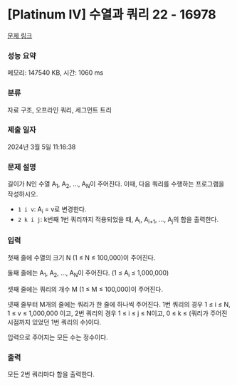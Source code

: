 # [Platinum IV] 수열과 쿼리 22 - 16978 

[문제 링크](https://www.acmicpc.net/problem/16978) 

### 성능 요약

메모리: 147540 KB, 시간: 1060 ms

### 분류

자료 구조, 오프라인 쿼리, 세그먼트 트리

### 제출 일자

2024년 3월 5일 11:16:38

### 문제 설명

<p>길이가 N인 수열 A<sub>1</sub>, A<sub>2</sub>, ..., A<sub>N</sub>이 주어진다. 이때, 다음 쿼리를 수행하는 프로그램을 작성하시오.</p>

<ul>
	<li><code>1 i v</code>: A<sub>i</sub> = v로 변경한다.</li>
	<li><code>2 k i j</code>: k번째 1번 쿼리까지 적용되었을 때, A<sub>i</sub>, A<sub>i+1</sub>, ..., A<sub>j</sub>의 합을 출력한다.</li>
</ul>

### 입력 

 <p>첫째 줄에 수열의 크기 N (1 ≤ N ≤ 100,000)이 주어진다.</p>

<p>둘째 줄에는 A<sub>1</sub>, A<sub>2</sub>, ..., A<sub>N</sub>이 주어진다. (1 ≤ A<sub>i</sub> ≤ 1,000,000)</p>

<p>셋째 줄에는 쿼리의 개수 M (1 ≤ M ≤ 100,000)이 주어진다.</p>

<p>넷째 줄부터 M개의 줄에는 쿼리가 한 줄에 하나씩 주어진다. 1번 쿼리의 경우 1 ≤ i ≤ N, 1 ≤ v ≤ 1,000,000 이고, 2번 쿼리의 경우 1 ≤ i ≤ j ≤ N이고, 0 ≤ k ≤ (쿼리가 주어진 시점까지 있었던 1번 쿼리의 수)이다.</p>

<p>입력으로 주어지는 모든 수는 정수이다.</p>

### 출력 

 <p>모든 2번 쿼리마다 합을 출력한다.</p>

